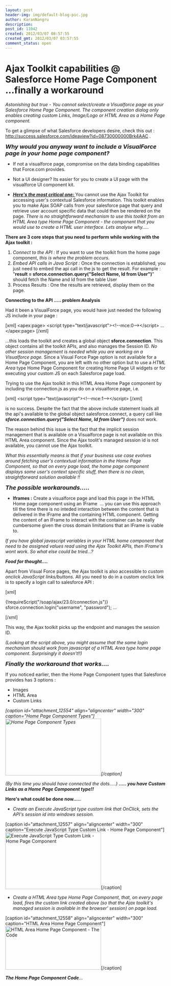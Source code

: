 ```yaml
---
layout: post
header-img: img/default-blog-pic.jpg
author: KaranNangru
description: 
post_id: 11042
created: 2012/03/07 08:57:55
created_gmt: 2012/03/07 03:57:55
comment_status: open
---
```


# Ajax Toolkit capabilities @ Salesforce Home Page Component   ...finally a workaround

<p><em>Astonishing but true - You cannot select/create a Visualforce page as your Salesforce Home Page Component. The component creation dialog only enables creating custom Links, Image/Logo or HTML Area as a Home Page component. </em></p>
<p>To get a glimpse of what Salesforce developers desire, check this out : <a href="http://success.salesforce.com/ideaview?id=08730000000Brk4AAC" target="_blank">http://success.salesforce.com/ideaview?id=08730000000Brk4AAC</a> .
<!--more--></p>
<p><em><strong><span style="font-size: large;">Why would you anyway want to include a VisualForce page in your home page component?</span></strong></em>
<ul>
    <li> If not a visualforce page, compromise on the data binding capabilities that Force.com provides.</li>
</ul>
<ul>
    <li> Not a UI designer? Its easier for you to create a UI page with the visualforce  UI component kit.</li>
</ul>
<ul>
    <li> <span style="text-decoration: underline;"><em><strong>Here's the most critical one:</strong></em><strong><em> </em></strong></span>You cannot use the Ajax Toolkit for accessing user's contextual Salesforce information. This toolkit enables you to make Ajax SOAP calls from your salesforce page that query and retrieve user account specific data that could then be rendered on the page. <em>There is no straightforward mechanism to use this toolkit from an HTML Area type Home Page Component - the component that you would use to create a HTML user interface. Lets analyse why.....</em></li>
</ul>
<strong>There are 3 core steps that you need to perform while working with the Ajax toolkit :</strong>
<ol>
    <li> <em>Connect to the API : </em>If you want to use the toolkit from the home page component, <em>this is where the problem occurs.</em></li>
    <li> <em>Embed API calls in Java Script :</em> Once the connection is established, you just need to embed the api call in the js to get the result. For example : "<strong>result = sforce.connection.query("Select Name, Id from User")</strong>" should fetch the Name and Id from the table User</li>
    <li>Process Results : One the results are retrieved, display them on the page.</li>
</ol>
<strong>Connecting to the API ..... problem Analysis</strong></p>
<p><strong> </strong> Had it been a VisualForce page, you would have just needed the following JS include in your page :</p>
<p>[xml]
&lt;apex:page&gt;
&lt;script type=&quot;text/javascript&quot;&gt;&lt;!--mce:0--&gt;&lt;/script&gt; ... &lt;/apex:page&gt; [/xml]</p>
<p>...this loads the toolkit and creates a global object <strong>sforce.connection</strong>. This object contains all the toolkit APIs, and also manages the Session ID. <em>No other session management is needed while you are working on a Visualforce page. </em> Since a Visual Force Page option is not available for a Home Page Component, you are left with no other option but to use a <em>HTML Area</em> type Home Page Component for creating Home Page UI widgets or for executing your custom JS on each Salesforce page load.</p>
<p>Trying to use the Ajax toolkit in this HTML Area Home Page component by including the connection.js as you do on a visualforce page, i.e.</p>
<p>[xml]
&lt;script type=&quot;text/javascript&quot;&gt;&lt;!--mce:1--&gt;&lt;/script&gt;
[/xml]</p>
<p>is no success. Despite the fact that the above include statement loads all the api's available to the global object salesforce.connect, a query call like <em><strong>sforce.connection.query("Select Name, Id from User")</strong></em> does not work.</p>
<p>The reason behind this issue is the fact that the implicit session management that is available on a Visualforce page is not available on this HTML Area component. Since the Ajax toolit's managed session id is not available, you cannot use the Ajax toolkit.</p>
<p><em> What this essentially means is that if your business use case evolves around fetching user's contextual information in the Home Page Component, so that on every page load, the home page component displays some user's context specific stuff, then there is no clean, straightforward solution available !! </em></p>
<p><em><strong><span style="font-size: large;">The possible workarounds..... </span></strong></em>
<ul>
    <li><strong>Iframes :</strong> Create a visualforce page and load this page in the HTML Home page component using an IFrame  ... you can use this approach till the time there is no inteded interaction between the content that is delivered in the IFrame and the containing HTML component. Getting the content of an IFrame to interact with the container can be really cumbersome given the cross domain limitations that an IFrame is viable to.</li>
</ul>
<em> If you have global javascript variables in your HTML home component that need to be assigned values read using the Ajax Toolkit APIs, then IFrame's wont work. So what else could be tried...? </em></p>
<p><em><strong>Food for thought.... </strong></em></p>
<p>Apart from Visual Force pages, the Ajax toolkit is also accessible to <em>custom onclick JavaScript links/buttons.</em> All you need to do in a custom onclick link is to specify a login call to salesforce API :</p>
<p>[xml]</p>
<p>{!requireScript(&quot;/soap/ajax/23.0/connection.js&quot;)} sforce.connection.login(&quot;username&quot;, &quot;password&quot;); ...</p>
<p>[/xml]</p>
<p>This way, the Ajax toolkit picks up the endpoint and manages the session ID.</p>
<p><em>(Looking at the script above, you might assume that the same login mechanism should work from javascript of a HTML Area type home page component. Surprisingly it doesn't!!) </em></p>
<p><em><strong><span style="font-size: large;">Finally the workaround that works....</span></strong></em></p>
<p>If you noticed earlier, then the Home Page Component types that Salesforce provides has 3 options :
<ul>
    <li>Images</li>
    <li>HTML Area</li>
    <li>Custom Links<em> </em></li>
</ul>
<em> </em></p>
<p><em> </em></p>
<p><em> </em></p>
<p><em> </em></p>
<p><em> </em></p>
<p><em> </em></p>
<p><em> </em></p>
<p><em></p>
<p>[caption id="attachment_12554" align="aligncenter" width="300" caption="Home Page Component Types"]<a href="http://xebee.xebia.in/2012/03/07/ajax-toolkit-capabilities-salesforce-home-page-component-finally-a-workaround/typesofhpc-5/" rel="attachment wp-att-12554"><img src="http://xebee.xebia.in/wp-content/uploads/2012/03/TypesOfHPC2-300x178.png" alt="Home Page Component Types" title="Home Page Component Types" class="size-medium wp-image-12554" width="300" height="178" /></a>[/caption]</p>
<p></em></p>
<p><em> </em></p>
<p><em> </em></p>
<p><em> </em></p>
<p><em> </em></p>
<p><em> </em></p>
<p><em> </em></p>
<p><em> </em></p>
<p><em>(By this time you should have connected the dots.....) </em><strong>.....<em> you have Custom Links as a Home Page Component type!!</em></strong></p>
<p><strong> Here's what could be done now.....</strong><em>
</em>
<ul>
    <li><em>Create an Execute JavaScript type custom link that OnClick, sets the API's session id into windows session.</em></li>
</ul>
[caption id="attachment_12557" align="aligncenter" width="300" caption="Execute JavaScript Type Custom Link - Home Page Component"]<a href="http://xebee.xebia.in/2012/03/07/ajax-toolkit-capabilities-salesforce-home-page-component-finally-a-workaround/customlink/" rel="attachment wp-att-12557"><img src="http://xebee.xebia.in/wp-content/uploads/2012/03/CustomLink-300x178.png" alt="Execute JavaScript Type Custom Link - Home Page Component" title="Execute JavaScript Type Custom Link - Home Page Component" class="size-medium wp-image-12557" width="300" height="178" /></a>[/caption]
<ul>
    <li><em>Create a HTML Area type Home Page Component, that, on every page load, fires the custom link created above (so that the Ajax toolkit's managed session is available in the browser' session) on page load. </em></li>
</ul>
[caption id="attachment_12558" align="aligncenter" width="300" caption="HTML Area Home Page Component"]<a href="http://xebee.xebia.in/2012/03/07/ajax-toolkit-capabilities-salesforce-home-page-component-finally-a-workaround/htmlareahomepagecomponent/" rel="attachment wp-att-12558"><img src="http://xebee.xebia.in/wp-content/uploads/2012/03/HTMLAreaHomePageComponent-300x136.png" alt="HTML Area Home Page Component - The Code" title="HTML Area Home Page Component - The Code" class="size-medium wp-image-12558" width="300" height="136" /></a>[/caption]</p>
<p><em><strong>The Home Page Component Code</strong></em>...
<ul></p>